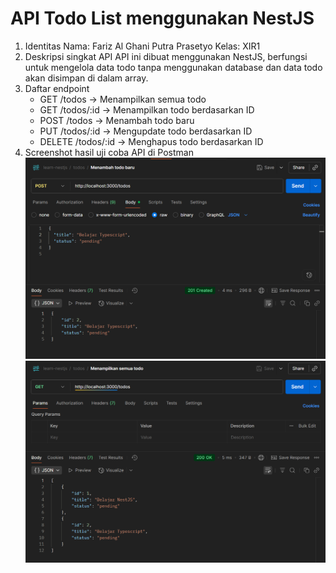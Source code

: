# API Todo List menggunakan NestJS
1) Identitas
   Nama: Fariz Al Ghani Putra Prasetyo
   Kelas: XIR1
2) Deskripsi singkat API
   API ini dibuat menggunakan NestJS, berfungsi untuk mengelola data todo tanpa menggunakan database dan data todo akan disimpan di dalam array.
3) Daftar endpoint
   - GET /todos → Menampilkan semua todo
   - GET /todos/:id → Menampilkan todo berdasarkan ID
   - POST /todos → Menambah todo baru
   - PUT /todos/:id → Mengupdate todo berdasarkan ID
   - DELETE /todos/:id → Menghapus todo berdasarkan ID
4) Screenshot hasil uji coba API di Postman
   ![](https://github.com/Fariz101/API_Todo_List/blob/bd53907deaf6c9c1a519dc32ca5691b8070ba5fe/Screenshot%202025-09-03%20194212.png)
   ![](https://github.com/Fariz101/API_Todo_List/blob/434f194ff69b4a3cb2ee019766b032ab9c16f645/Screenshot%202025-09-03%20194239.png)


